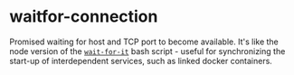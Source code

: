 # waitfor-connection
Promised waiting for host and TCP port to become available. It's like the node
version of the [`wait-for-it`](https://github.com/vishnubob/wait-for-it) bash
script - useful for synchronizing the start-up of interdependent services,
such as linked docker containers.

